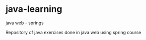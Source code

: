 # java-learning
java web - springs

Repository of java exercises done in java web using spring course
